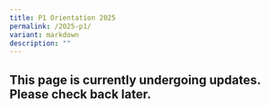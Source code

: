 ```yaml
---
title: P1 Orientation 2025
permalink: /2025-p1/
variant: markdown
description: ""
---
```

<h2>This page is currently undergoing updates. Please check back later.</h2>
